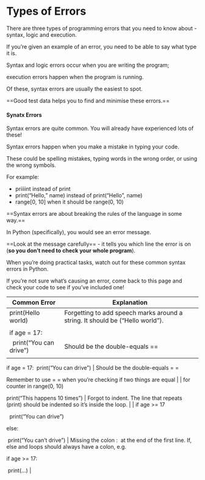 # Types of Errors

There are three types of programming errors that you need to know about - syntax, logic and execution.

If you’re given an example of an error, you need to be able to say what type it is.

Syntax and logic errors occur when you are writing the program; 

execution errors happen when the program is running. 

Of these, syntax errors are usually the easiest to spot.

==Good test data helps you to find and minimise these errors.==

#### Synatx Errors

Syntax errors are quite common. You will already have experienced lots of these!

Syntax errors happen when you make a mistake in typing your code. 

These could be spelling mistakes, typing words in the wrong order, or using the wrong symbols.

For example:

* priiiint instead of print
* print(“Hello,” name) instead of print(“Hello”, name)
* range[0, 10] when it should be range(0, 10)

==Syntax errors are about breaking the rules of the language in some way.==

In Python (specifically), you would see an error message. 

==Look at the message carefully== - it tells you which line the error is on (**so you don’t need to check your whole program**).

When you’re doing practical tasks, watch out for these common syntax errors in Python. 

If you’re not sure what’s causing an error, come back to this page and check your code to see if you’ve included one!

| Common Error             | Explanation                                                                   |
| -------------------------| ----------------------------------------------------------------------------- |
| print(Hello world)       | Forgetting to add speech marks around a string. It should be (“Hello world”). |
|                          |                                                                               |
| if age = 17:             |                                                                               |
|    print(“You can drive”)| Should be the double-equals ==                                                |
|                          |                                                                               |



if age = 17:
 print(“You can drive”)                                    | Should be the double-equals = =

Remember to use = = when you’re checking if two things are equal                                  |
| for counter in range(0, 10)

print(“This happens 10 times”)              | Forgot to indent. The line that repeats (print) should be indented so it’s inside the loop.                                        |
| if age >= 17

  print(“You can drive”)

else:

 print(“You can’t drive”) | Missing the colon :  at the end of the first line. If, else and loops should always have a colon, e.g.

if age >= 17:

 print(...) |
